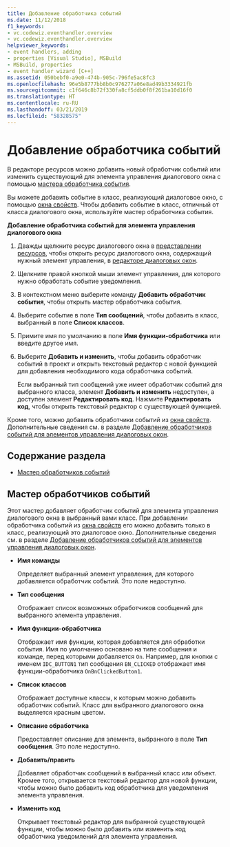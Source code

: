 ```yaml
---
title: Добавление обработчика событий
ms.date: 11/12/2018
f1_keywords:
- vc.codewiz.eventhandler.overview
- vc.codewiz.eventhandler.overview
helpviewer_keywords:
- event handlers, adding
- properties [Visual Studio], MSBuild
- MSBuild, properties
- event handler wizard [C++]
ms.assetid: 050bebf0-a9e0-474b-905c-796fe5ac8fc3
ms.openlocfilehash: 96e5b8777bb8b0c976277a06e8ad49b3334921fb
ms.sourcegitcommit: c1f646c8b72f330fa8cf5ddb0f8f261ba10d16f0
ms.translationtype: HT
ms.contentlocale: ru-RU
ms.lasthandoff: 03/21/2019
ms.locfileid: "58328575"
---
```

# <a name="add-an-event-handler"></a>Добавление обработчика событий

В редакторе ресурсов можно добавить новый обработчик событий или изменить существующий для элемента управления диалогового окна с помощью [мастера обработчика события](#event-handler-wizard).

Вы можете добавить событие в класс, реализующий диалоговое окно, с помощью [окна свойств](/visualstudio/ide/reference/properties-window). Чтобы добавить событие в класс, отличный от класса диалогового окна, используйте мастер обработчика события.

**Добавление обработчика событий для элемента управления диалогового окна**

1. Дважды щелкните ресурс диалогового окна в [представлении ресурсов](../windows/how-to-create-a-resource-script-file.md#create-resources), чтобы открыть ресурс диалогового окна, содержащий нужный элемент управления, в [редакторе диалоговых окон](../windows/dialog-editor.md).

1. Щелкните правой кнопкой мыши элемент управления, для которого нужно обработать событие уведомления.

1. В контекстном меню выберите команду **Добавить обработчик события**, чтобы открыть мастер обработчика события.

1. Выберите событие в поле **Тип сообщений**, чтобы добавить в класс, выбранный в поле **Список классов**.

1. Примите имя по умолчанию в поле **Имя функции-обработчика** или введите другое имя.

1. Выберите **Добавить и изменить**, чтобы добавить обработчик событий в проект и открыть текстовый редактор с новой функцией для добавления необходимого кода обработчика событий.

   Если выбранный тип сообщений уже имеет обработчик событий для выбранного класса, элемент **Добавить и изменить** недоступен, а доступен элемент **Редактировать код**. Нажмите **Редактировать код**, чтобы открыть текстовый редактор с существующей функцией.

Кроме того, можно добавить обработчики событий из [окна свойств](/visualstudio/ide/reference/properties-window). Дополнительные сведения см. в разделе [Добавление обработчиков событий для элементов управления диалоговых окон](../windows/adding-event-handlers-for-dialog-box-controls.md).

## <a name="in-this-section"></a>Содержание раздела

- [Мастер обработчиков событий](#event-handler-wizard)

## <a name="event-handler-wizard"></a>Мастер обработчиков событий

Этот мастер добавляет обработчик событий для элемента управления диалогового окна в выбранный вами класс. При добавлении обработчика событий из [окна свойств](/visualstudio/ide/reference/properties-window) его можно добавить только в класс, реализующий это диалоговое окно. Дополнительные сведения см. в разделе [Добавление обработчиков событий для элементов управления диалоговых окон](../windows/adding-event-handlers-for-dialog-box-controls.md).

- **Имя команды**

  Определяет выбранный элемент управления, для которого добавляется обработчик событий. Это поле недоступно.

- **Тип сообщения**

  Отображает список возможных обработчиков сообщений для выбранного элемента управления.

- **Имя функции-обработчика**

  Отображает имя функции, которая добавляется для обработки события. Имя по умолчанию основано на типе сообщения и команде, перед которыми добавляется `On`. Например, для кнопки с именем `IDC_BUTTON1` тип сообщения `BN_CLICKED` отображает имя функции-обработчика `OnBnClickedButton1`.

- **Список классов**

  Отображает доступные классы, к которым можно добавить обработчик событий. Класс для выбранного диалогового окна выделяется красным цветом.

- **Описание обработчика**

  Предоставляет описание для элемента, выбранного в поле **Тип сообщения**. Это поле недоступно.

- **Добавить/править**

  Добавляет обработчик сообщений в выбранный класс или объект. Кромее того, открывается текстовый редактор для новой функции, чтобы можно было добавить код обработчика для уведомления элемента управления.

- **Изменить код**

  Открывает текстовый редактор для выбранной существующей функции, чтобы можно было добавить или изменить код обработчика уведомлений для элемента управления.
